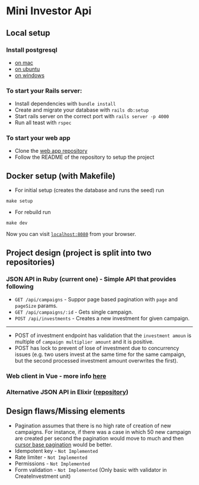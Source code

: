 # Mini Investor Api

## Local setup
### Install postgresql

  * [on mac](https://www.codementor.io/engineerapart/getting-started-with-postgresql-on-mac-osx-are8jcopb)
  * [on ubuntu](https://www.digitalocean.com/community/tutorials/how-to-install-and-use-postgresql-on-ubuntu-18-04)
  * [on windows](http://www.postgresqltutorial.com/install-postgresql)

### To start your Rails server:

  * Install dependencies with `bundle install`
  * Create and migrate your database with `rails db:setup`
  * Start rails server on the correct port with `rails server -p 4000`
  * Run all teast with `rspec`

### To start your web app

  * Clone the [web app repository](https://github.com/isavita/mini-investor-ui)
  * Follow the README of the repository to setup the project

## Docker setup (with Makefile)
  * For initial setup (creates the database and runs the seed) run
  ```shell
  make setup
  ```
  * For rebuild run
  ```shell
  make dev
  ```

  Now you can visit [`localhost:8080`](http://localhost:8080) from your browser.

## Project design (project is split into two repositories)
### JSON API in Ruby (current one) - Simple API that provides following

  * `GET /api/campaigns` - Suppor page based pagination with `page` and `pageSize` params.
  * `GET /api/campaigns/:id` - Gets single campaign.
  * `POST /api/investments` - Creates a new investment for given campaign.

---

  * POST of investment endpoint has validation that the `investment amoun` is multiple of `campaign multiplier amount`
    and it is positive.
  * POST has lock to prevent of lose of investment due to concurrency issues (e.g. two users invest at the
    same time for the same campaign, but the second processed investment amount overwrites the first).

### Web client in Vue - more info [here](https://github.com/isavita/mini-investor-ui)
### Alternative JSON API in Elixir ([repository](https://github.com/isavita/mini-investor-api-ex))

## Design flaws/Missing elements

  * Pagination assumes that there is no high rate of creation of new campaigns. For instance, if there was a case in
    which 50 new campaign are created per second the pagination would move to much and then [cursor base pagination](https://github.com/gocardless/http-api-design/blob/master/README.md#pagination)
    would be better.
  * Idempotent key - `Not Implemented`
  * Rate limiter - `Not Implemented`
  * Permissions - `Not Implemented`
  * Form validation - `Not Implemented` (Only basic with validator in CreateInvestment unit)

